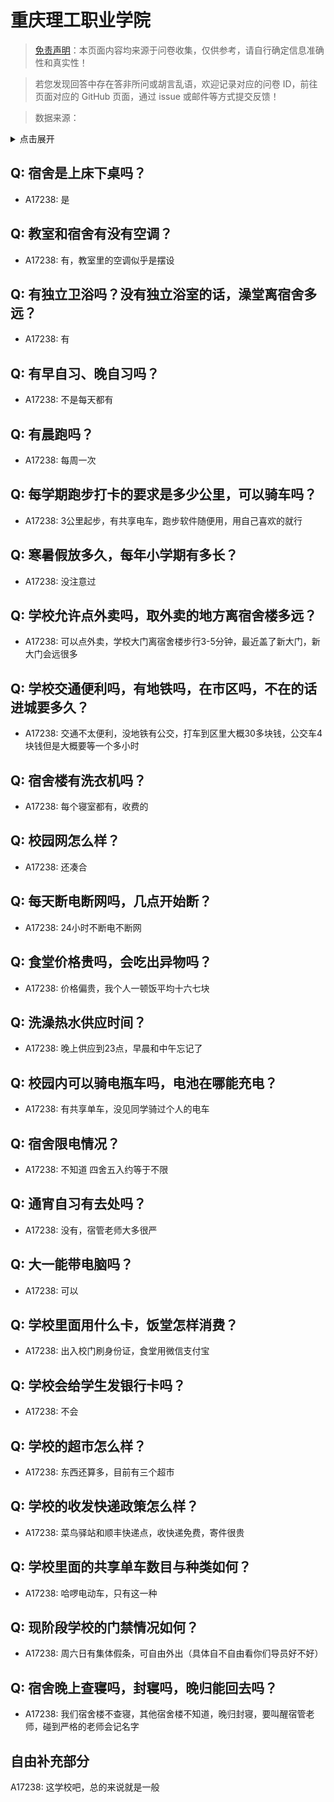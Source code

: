 # 重庆理工职业学院

> [免责声明](https://colleges.chat/#_3)：本页面内容均来源于问卷收集，仅供参考，请自行确定信息准确性和真实性！

> 若您发现回答中存在答非所问或胡言乱语，欢迎记录对应的问卷 ID，前往页面对应的 GitHub 页面，通过 issue 或邮件等方式提交反馈！

> 数据来源：

<details><summary>点击展开</summary>
<ul>
<li>A17238: 匿名 (2023 年 05 月)</li>
</ul>
</details>

## Q: 宿舍是上床下桌吗？

- A17238: 是

## Q: 教室和宿舍有没有空调？

- A17238: 有，教室里的空调似乎是摆设

## Q: 有独立卫浴吗？没有独立浴室的话，澡堂离宿舍多远？

- A17238: 有

## Q: 有早自习、晚自习吗？

- A17238: 不是每天都有

## Q: 有晨跑吗？

- A17238: 每周一次

## Q: 每学期跑步打卡的要求是多少公里，可以骑车吗？

- A17238: 3公里起步，有共享电车，跑步软件随便用，用自己喜欢的就行

## Q: 寒暑假放多久，每年小学期有多长？

- A17238: 没注意过

## Q: 学校允许点外卖吗，取外卖的地方离宿舍楼多远？

- A17238: 可以点外卖，学校大门离宿舍楼步行3-5分钟，最近盖了新大门，新大门会远很多

## Q: 学校交通便利吗，有地铁吗，在市区吗，不在的话进城要多久？

- A17238: 交通不太便利，没地铁有公交，打车到区里大概30多块钱，公交车4块钱但是大概要等一个多小时

## Q: 宿舍楼有洗衣机吗？

- A17238: 每个寝室都有，收费的

## Q: 校园网怎么样？

- A17238: 还凑合

## Q: 每天断电断网吗，几点开始断？

- A17238: 24小时不断电不断网

## Q: 食堂价格贵吗，会吃出异物吗？

- A17238: 价格偏贵，我个人一顿饭平均十六七块

## Q: 洗澡热水供应时间？

- A17238: 晚上供应到23点，早晨和中午忘记了

## Q: 校园内可以骑电瓶车吗，电池在哪能充电？

- A17238: 有共享单车，没见同学骑过个人的电车

## Q: 宿舍限电情况？

- A17238: 不知道 四舍五入约等于不限

## Q: 通宵自习有去处吗？

- A17238: 没有，宿管老师大多很严

## Q: 大一能带电脑吗？

- A17238: 可以

## Q: 学校里面用什么卡，饭堂怎样消费？

- A17238: 出入校门刷身份证，食堂用微信支付宝

## Q: 学校会给学生发银行卡吗？

- A17238: 不会

## Q: 学校的超市怎么样？

- A17238: 东西还算多，目前有三个超市

## Q: 学校的收发快递政策怎么样？

- A17238: 菜鸟驿站和顺丰快递点，收快递免费，寄件很贵

## Q: 学校里面的共享单车数目与种类如何？

- A17238: 哈啰电动车，只有这一种

## Q: 现阶段学校的门禁情况如何？

- A17238: 周六日有集体假条，可自由外出（具体自不自由看你们导员好不好）

## Q: 宿舍晚上查寝吗，封寝吗，晚归能回去吗？

- A17238: 我们宿舍楼不查寝，其他宿舍楼不知道，晚归封寝，要叫醒宿管老师，碰到严格的老师会记名字

## 自由补充部分

A17238: 这学校吧，总的来说就是一般